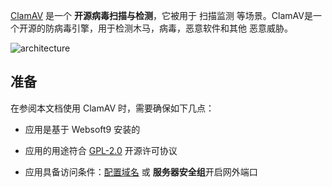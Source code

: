 [ClamAV](https://ckan.org/) 是一个 **开源病毒扫描与检测**，它被用于 扫描监测  等场景。ClamAV是一个开源的防病毒引擎，用于检测木马，病毒，恶意软件和其他 恶意威胁。


![architecture](https://libs.websoft9.com/Websoft9/DocsPicture/zh/clamav/clamav-arch-websoft9.webp)


## 准备

在参阅本文档使用 ClamAV 时，需要确保如下几点：

- 应用是基于 Websoft9 安装的

- 应用的用途符合 [GPL-2.0](https://opensource.org/licenses/GPL-2.0) 开源许可协议

- 应用具备访问条件：[配置域名](./guide/appsetdomain) 或 **服务器安全组**开启网外端口